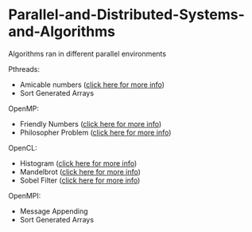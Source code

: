 # Parallel-and-Distributed-Systems-and-Algorithms
Algorithms ran in different parallel environments

Pthreads:
- Amicable numbers ([click here for more info](https://en.wikipedia.org/wiki/Amicable_numbers))
- Sort Generated Arrays

OpenMP:
- Friendly Numbers ([click here for more info](https://en.wikipedia.org/wiki/Friendly_number))
- Philosopher Problem ([click here for more info](https://en.wikipedia.org/wiki/Dining_philosophers_problem))

OpenCL:
- Histogram ([click here for more info](https://en.wikipedia.org/wiki/Image_histogram))
- Mandelbrot ([click here for more info](https://en.wikipedia.org/wiki/Mandelbrot_set))
- Sobel Filter ([click here for more info](https://en.wikipedia.org/wiki/Sobel_operator))

OpenMPI:
- Message Appending
- Sort Generated Arrays
